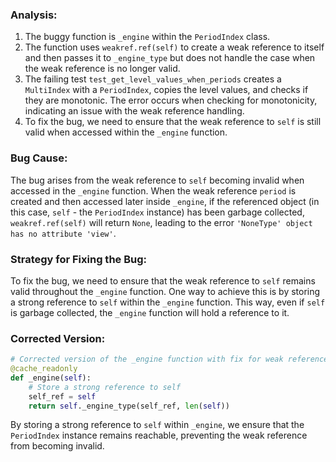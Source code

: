 ### Analysis:
1. The buggy function is `_engine` within the `PeriodIndex` class.
2. The function uses `weakref.ref(self)` to create a weak reference to itself and then passes it to `_engine_type` but does not handle the case when the weak reference is no longer valid.
3. The failing test `test_get_level_values_when_periods` creates a `MultiIndex` with a `PeriodIndex`, copies the level values, and checks if they are monotonic. The error occurs when checking for monotonicity, indicating an issue with the weak reference handling.
4. To fix the bug, we need to ensure that the weak reference to `self` is still valid when accessed within the `_engine` function.

### Bug Cause:
The bug arises from the weak reference to `self` becoming invalid when accessed in the `_engine` function. When the weak reference `period` is created and then accessed later inside `_engine`, if the referenced object (in this case, `self` - the `PeriodIndex` instance) has been garbage collected, `weakref.ref(self)` will return `None`, leading to the error `'NoneType' object has no attribute 'view'`.

### Strategy for Fixing the Bug:
To fix the bug, we need to ensure that the weak reference to `self` remains valid throughout the `_engine` function. One way to achieve this is by storing a strong reference to `self` within the `_engine` function. This way, even if `self` is garbage collected, the `_engine` function will hold a reference to it.

### Corrected Version:
```python
# Corrected version of the _engine function with fix for weak reference handling
@cache_readonly
def _engine(self):
    # Store a strong reference to self
    self_ref = self
    return self._engine_type(self_ref, len(self))
```

By storing a strong reference to `self` within `_engine`, we ensure that the `PeriodIndex` instance remains reachable, preventing the weak reference from becoming invalid.